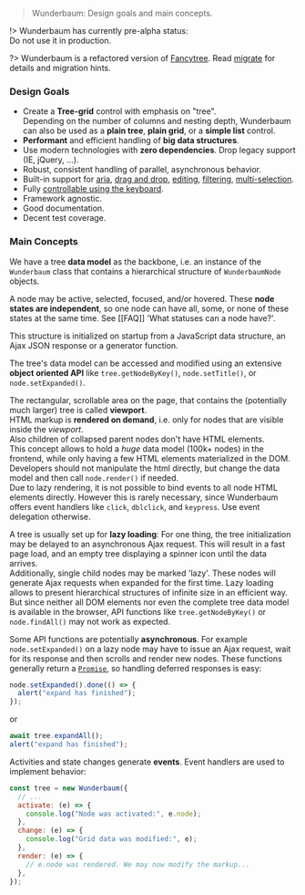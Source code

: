 > Wunderbaum: Design goals and main concepts.

!> Wunderbaum has currently pre-alpha status:<br>
   Do not use it in production.

?> Wunderbaum is a refactored version of [Fancytree](https://github.com/mar10/fancytree). 
   Read [migrate](/tutorial/migrate.md) for details and migration hints.


### Design Goals

  * Create a **Tree-grid** control with emphasis on "tree".<br>
    Depending on the number of columns and nesting depth, Wunderbaum can also be
    used as a **plain tree**, **plain grid**, or a **simple list** control.
  * **Performant** and efficient handling of **big data structures**.
  * Use modern technologies with **zero dependencies**.
    Drop legacy support (IE, jQuery, ...).
  * Robust, consistent handling of parallel, asynchronous behavior.
  * Built-in support for 
    [aria](https://www.w3.org/TR/wai-aria-1.1/),
    [drag and drop](/tutorial/tutorial_dnd.md),
    [editing](/tutorial/tutorial_edit.md), 
    [filtering](/tutorial/tutorial_filter.md),
    [multi-selection](/tutorial/tutorial_select.md).
  * Fully [controllable using the keyboard](/tutorial/tutorial_keyboard.md).
  * Framework agnostic.
  * Good documentation.
  * Decent test coverage.


### Main Concepts

We have a tree **data model** as the backbone, i.e. an instance of the
`Wunderbaum` class that contains a hierarchical structure of `WunderbaumNode`
objects.

A node may be active, selected, focused, and/or hovered.
These **node states are independent**, so one node can have all, some, or none
of these states at the same time. See [[FAQ]] 'What statuses can a node have?'.

This structure is initialized on startup from a JavaScript data structure, an
Ajax JSON response or a generator function.

The tree's data model can be accessed and modified using an extensive
**object oriented API** like `tree.getNodeByKey()`, `node.setTitle()`,
or `node.setExpanded()`.

The rectangular, scrollable area on the page, that contains the (potentially
much larger) tree is called **viewport**.<br>
HTML markup is **rendered on demand**, i.e. only for nodes that are visible
inside the *viewport*.<br>
Also children of collapsed parent nodes don't have HTML elements.<br>
This concept allows to hold a *huge* data model (100k+ nodes) in the frontend,
while only having a few HTML elements materialized in the DOM.
Developers should not manipulate the html directly, but change the data model
and then call `node.render()` if needed.<br>
Due to lazy rendering, it is not possible to bind events to all node HTML
elements directly. However this is rarely necessary, since Wunderbaum offers
event handlers like `click`, `dblclick`, and `keypress`.
Use event delegation otherwise.

A tree is usually set up for **lazy loading**:
For one thing, the tree initialization may be delayed to an asynchronous Ajax
request. This will result in a fast page load, and an empty tree displaying a
spinner icon until the data arrives.<br>
Additionally, single child nodes may be marked 'lazy'. These nodes will generate
Ajax requests when expanded for the first time.
Lazy loading allows to present hierarchical structures of infinite size in an
efficient way. But since neither all DOM elements nor even the complete tree 
data model is available in the browser, API functions like `tree.getNodeByKey()` 
or `node.findAll()` may not work as expected.

Some API functions are potentially **asynchronous**. For example `node.setExpanded()`
on a lazy node may have to issue an Ajax request, wait for its response and then
scrolls and render new nodes.
These functions generally return a
[`Promise`](https://developer.mozilla.org/en-US/docs/Web/JavaScript/Reference/Global_Objects/Promise),
so handling deferred responses is easy:
```js
node.setExpanded().done(() => {
  alert("expand has finished");
});
```
or
```js
await tree.expandAll();
alert("expand has finished");
```

Activities and state changes generate **events**. Event handlers are used
to implement behavior:

```js
const tree = new Wunderbaum({
  // ...
  activate: (e) => {
    console.log("Node was activated:", e.node);
  },
  change: (e) => {
    console.log("Grid data was modified:", e);
  },
  render: (e) => {
    // e.node was rendered. We may now modify the markup...
  },
});

```
